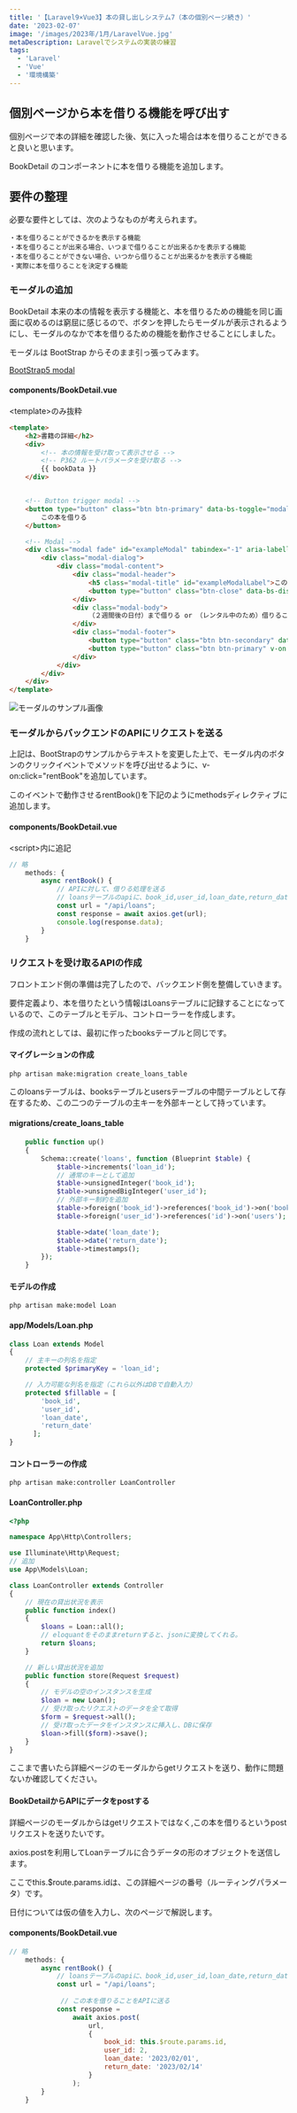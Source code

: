 ```yaml
---
title: '【Laravel9×Vue3】本の貸し出しシステム7（本の個別ページ続き）'
date: '2023-02-07'
image: '/images/2023年/1月/LaravelVue.jpg'
metaDescription: Laravelでシステムの実装の練習
tags:
  - 'Laravel'
  - 'Vue'
  - '環境構築'
---
```


## 個別ページから本を借りる機能を呼び出す

個別ページで本の詳細を確認した後、気に入った場合は本を借りることができると良いと思います。

BookDetail のコンポーネントに本を借りる機能を追加します。

## 要件の整理

必要な要件としては、次のようなものが考えられます。

```
・本を借りることができるかを表示する機能
・本を借りることが出来る場合、いつまで借りることが出来るかを表示する機能
・本を借りることができない場合、いつから借りることが出来るかを表示する機能
・実際に本を借りることを決定する機能
```

### モーダルの追加

BookDetail 本来の本の情報を表示する機能と、本を借りるための機能を同じ画面に収めるのは窮屈に感じるので、ボタンを押したら<bold>モーダル</bold>が表示されるようにし、モーダルのなかで本を借りるための機能を動作させることにしました。

モーダルは BootStrap からそのまま引っ張ってみます。

[BootStrap5 modal](https://getbootstrap.jp/docs/5.0/components/modal/#live-demo)

#### components/BookDetail.vue
<bold>&lt;template&gt;</bold>のみ抜粋

````html
<template>
    <h2>書籍の詳細</h2>
    <div>
        <!-- 本の情報を受け取って表示させる -->
        <!-- P362 ルートパラメータを受け取る -->
        {{ bookData }}
    </div>


    <!-- Button trigger modal -->
    <button type="button" class="btn btn-primary" data-bs-toggle="modal" data-bs-target="#exampleModal">
        この本を借りる
    </button>

    <!-- Modal -->
    <div class="modal fade" id="exampleModal" tabindex="-1" aria-labelledby="exampleModalLabel" aria-hidden="true">
        <div class="modal-dialog">
            <div class="modal-content">
                <div class="modal-header">
                    <h5 class="modal-title" id="exampleModalLabel">この本を借りる</h5>
                    <button type="button" class="btn-close" data-bs-dismiss="modal" aria-label="Close"></button>
                </div>
                <div class="modal-body">
                    （２週間後の日付）まで借りる or （レンタル中のため）借りることが出来ないことを表示
                </div>
                <div class="modal-footer">
                    <button type="button" class="btn btn-secondary" data-bs-dismiss="modal">キャンセル</button>
                    <button type="button" class="btn btn-primary" v-on:click="rentBook">決定</button>
                </div>
            </div>
        </div>
    </div>
</template>

````

![モーダルのサンプル画像](/images/2023年/1月/ModalSample.png)

### モーダルからバックエンドのAPIにリクエストを送る

上記は、BootStrapのサンプルからテキストを変更した上で、モーダル内のボタンのクリックイベントでメソッドを呼び出せるように、<bold>v-on:click="rentBook"</bold>を追加しています。

このイベントで動作させる<bold>rentBook()</bold>を下記のようにmethodsディレクティブに追加します。

#### components/BookDetail.vue
<bold>&lt;script&gt;</bold>内に追記

```javascript
// 略
    methods: {
        async rentBook() {
            // APIに対して、借りる処理を送る
            // loansテーブルのapiに、book_id,user_id,loan_date,return_dateを送信する処理
            const url = "/api/loans";
            const response = await axios.get(url);
            console.log(response.data);
        }
    }

```

### リクエストを受け取るAPIの作成
フロントエンド側の準備は完了したので、バックエンド側を整備していきます。

要件定義より、本を借りたという情報は<bold>Loansテーブル</bold>に記録することになっているので、このテーブルとモデル、コントローラーを作成します。

作成の流れとしては、最初に作ったbooksテーブルと同じです。

#### マイグレーションの作成

```terminal
php artisan make:migration create_loans_table
```

このloansテーブルは、booksテーブルとusersテーブルの中間テーブルとして存在するため、この二つのテーブルの主キーを外部キーとして持っています。


#### migrations/create_loans_table

```php
    public function up()
    {
        Schema::create('loans', function (Blueprint $table) {
            $table->increments('loan_id');
            // 通常のキーとして追加 
            $table->unsignedInteger('book_id');
            $table->unsignedBigInteger('user_id');
            // 外部キー制約を追加
            $table->foreign('book_id')->references('book_id')->on('books');
            $table->foreign('user_id')->references('id')->on('users');

            $table->date('loan_date');
            $table->date('return_date');
            $table->timestamps();
        });
    }
```

#### モデルの作成

```terminal
php artisan make:model Loan
```

#### app/Models/Loan.php

```php
class Loan extends Model
{
    // 主キーの列名を指定
    protected $primaryKey = 'loan_id';

    // 入力可能な列名を指定（これら以外はDBで自動入力）
    protected $fillable = [
        'book_id',
        'user_id',
        'loan_date',
        'return_date'
      ];
}
```

#### コントローラーの作成

```terminal
php artisan make:controller LoanController
```

#### LoanController.php

```php
<?php

namespace App\Http\Controllers;

use Illuminate\Http\Request;
// 追加
use App\Models\Loan;

class LoanController extends Controller
{
    // 現在の貸出状況を表示
    public function index()
    {
        $loans = Loan::all();
        // eloquantをそのままreturnすると、jsonに変換してくれる。
        return $loans;
    }

    // 新しい貸出状況を追加
    public function store(Request $request)
    {
        // モデルの空のインスタンスを生成
        $loan = new Loan();
        // 受け取ったリクエストのデータを全て取得
        $form = $request->all();
        // 受け取ったデータをインスタンスに挿入し、DBに保存
        $loan->fill($form)->save();
    }
}
```

ここまで書いたら詳細ページのモーダルからgetリクエストを送り、動作に問題ないか確認してください。

#### BookDetailからAPIにデータをpostする

詳細ページのモーダルからはgetリクエストではなく,この本を借りるというpostリクエストを送りたいです。

<red>axios.post</red>を利用してLoanテーブルに合うデータの形のオブジェクトを送信します。

ここで<red>this.$route.params.id</red>は、この詳細ページの番号（ルーティングパラメータ）です。

日付については仮の値を入力し、次のページで解説します。

#### components/BookDetail.vue

```javascript
// 略
    methods: {
        async rentBook() { 
            // loansテーブルのapiに、book_id,user_id,loan_date,return_dateを送信する処理
            const url = "/api/loans";
             
             // この本を借りることをAPIに送る
            const response =
                await axios.post(
                    url,
                    {
                        book_id: this.$route.params.id,
                        user_id: 2,
                        loan_date: '2023/02/01',
                        return_date: '2023/02/14'
                    }
                );
        }
    }

```

